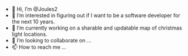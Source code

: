- 👋 Hi, I’m @Joules2
- 👀 I’m interested in figuring out if I want to be a software developer for the next 10 years.
- 🌱 I’m currently working on a sharable and updatable map of christmas light locations.
- 💞️ I’m looking to collaborate on ...
- 📫 How to reach me ...

<!---
Joules2/Joules2 is a ✨ special ✨ repository because its `README.md` (this file) appears on your GitHub profile.
You can click the Preview link to take a look at your changes.
--->
